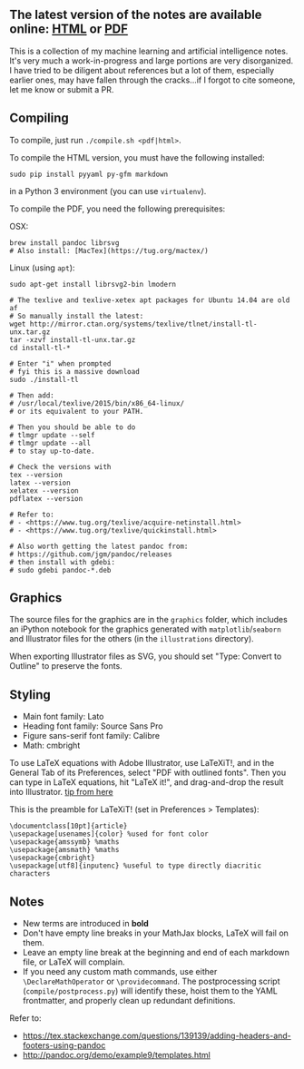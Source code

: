 ## The latest version of the notes are available online: [HTML](http://frnsys.com/ai_notes/) or [PDF](frnsys.com/ai_notes/ai_notes.pdf)

This is a collection of my machine learning and artificial intelligence notes. It's very much a work-in-progress and large portions are very disorganized. I have tried to be diligent about references but a lot of them, especially earlier ones, may have fallen through the cracks...if I forgot to cite someone, let me know or submit a PR.

## Compiling

To compile, just run `./compile.sh <pdf|html>`.

To compile the HTML version, you must have the following installed:

    sudo pip install pyyaml py-gfm markdown

in a Python 3 environment (you can use `virtualenv`).

To compile the PDF, you need the following prerequisites:

OSX:

    brew install pandoc librsvg
    # Also install: [MacTex](https://tug.org/mactex/)

Linux (using `apt`):

    sudo apt-get install librsvg2-bin lmodern

    # The texlive and texlive-xetex apt packages for Ubuntu 14.04 are old af
    # So manually install the latest:
    wget http://mirror.ctan.org/systems/texlive/tlnet/install-tl-unx.tar.gz
    tar -xzvf install-tl-unx.tar.gz
    cd install-tl-*

    # Enter "i" when prompted
    # fyi this is a massive download
    sudo ./install-tl

    # Then add:
    # /usr/local/texlive/2015/bin/x86_64-linux/
    # or its equivalent to your PATH.

    # Then you should be able to do
    # tlmgr update --self
    # tlmgr update --all
    # to stay up-to-date.

    # Check the versions with
    tex --version
    latex --version
    xelatex --version
    pdflatex --version

    # Refer to:
    # - <https://www.tug.org/texlive/acquire-netinstall.html>
    # - <https://www.tug.org/texlive/quickinstall.html>

    # Also worth getting the latest pandoc from:
    # https://github.com/jgm/pandoc/releases
    # then install with gdebi:
    # sudo gdebi pandoc-*.deb

## Graphics

The source files for the graphics are in the `graphics` folder, which includes an iPython notebook for the graphics generated with `matplotlib`/`seaborn` and Illustrator files for the others (in the `illustrations` directory).

When exporting Illustrator files as SVG, you should set "Type: Convert to Outline" to preserve the fonts.

## Styling

- Main font family: Lato
- Heading font family: Source Sans Pro
- Figure sans-serif font family: Calibre
- Math: cmbright

To use LaTeX equations with Adobe Illustrator, use LaTeXiT!, and in the General Tab of its Preferences, select "PDF with outlined fonts". Then you can type in LaTeX equations, hit "LaTeX it!", and drag-and-drop the result into Illustrator. [tip from here](https://www.quora.com/How-do-I-import-LaTeX-equations-and-symbols-into-Adobe-Illustrator)

This is the preamble for LaTeXiT! (set in Preferences > Templates):

    \documentclass[10pt]{article}
    \usepackage[usenames]{color} %used for font color
    \usepackage{amssymb} %maths
    \usepackage{amsmath} %maths
    \usepackage{cmbright}
    \usepackage[utf8]{inputenc} %useful to type directly diacritic characters

## Notes

- New terms are introduced in __bold__
- Don't have empty line breaks in your MathJax blocks, LaTeX will fail on them.
- Leave an empty line break at the beginning and end of each markdown file, or LaTeX will complain.
- If you need any custom math commands, use either `\DeclareMathOperator` or `\providecommand`. The postprocessing script (`compile/postprocess.py`) will identify these, hoist them to the YAML frontmatter, and properly clean up redundant definitions.

Refer to:

- <https://tex.stackexchange.com/questions/139139/adding-headers-and-footers-using-pandoc>
- <http://pandoc.org/demo/example9/templates.html>
